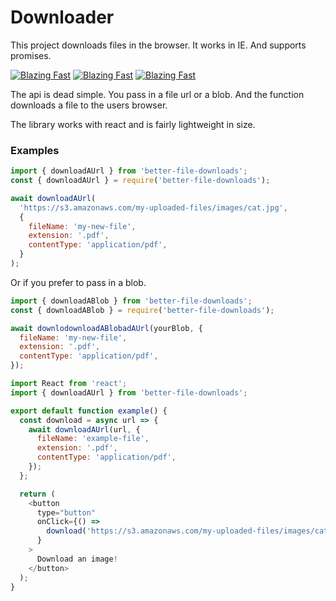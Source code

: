 # Downloader

This project downloads files in the browser. It works in IE. And supports promises.

[![Blazing Fast](https://badgen.now.sh/badge/speed/blazing%20%F0%9F%94%A5/green)](https://www.npmjs.com/package/better-file-downloads) [![Blazing Fast](https://badgen.now.sh/badge/speed/blazing%20%F0%9F%94%A5/green)](https://www.npmjs.com/package/better-file-downloads) [![Blazing Fast](https://badgen.now.sh/badge/speed/blazing%20%F0%9F%94%A5/green)](https://www.npmjs.com/package/better-file-downloads)

The api is dead simple. You pass in a file url or a blob. And the function downloads a file to the users browser.

The library works with react and is fairly lightweight in size.

### Examples

```js
import { downloadAUrl } from 'better-file-downloads';
const { downloadAUrl } = require('better-file-downloads');

await downloadAUrl(
  'https://s3.amazonaws.com/my-uploaded-files/images/cat.jpg',
  {
    fileName: 'my-new-file',
    extension: '.pdf',
    contentType: 'application/pdf',
  }
);
```

Or if you prefer to pass in a blob.

```js
import { downloadABlob } from 'better-file-downloads';
const { downloadABlob } = require('better-file-downloads');

await downlodownloadABlobadAUrl(yourBlob, {
  fileName: 'my-new-file',
  extension: '.pdf',
  contentType: 'application/pdf',
});
```

```js
import React from 'react';
import { downloadAUrl } from 'better-file-downloads';

export default function example() {
  const download = async url => {
    await downloadAUrl(url, {
      fileName: 'example-file',
      extension: '.pdf',
      contentType: 'application/pdf',
    });
  };

  return (
    <button
      type="button"
      onClick={() =>
        download('https://s3.amazonaws.com/my-uploaded-files/images/cat.jpg')
      }
    >
      Download an image!
    </button>
  );
}
```
